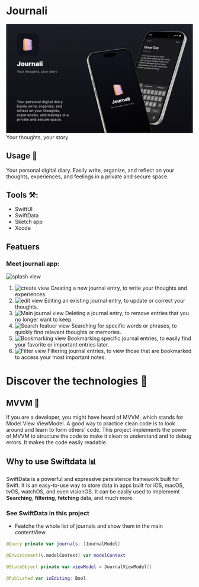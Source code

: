 # Journali
!["cover image shows the app."](readmePics/Cover.png)
Your thoughts, your story

## Usage  🔭
Your personal digital diary. Easily write, organize, and reflect on your thoughts, experiences, and feelings in a private and secure space.

## Tools ⚒️:
- SwiftUI 
- SwiftData
- Sketch app 
- Xcode

## Featuers 
### Meet journali app:
![splash view]("readmePics/splash.png")

1. ![create view]("readmePics/NewJournalUI.png") Creating a new journal entry, to write your thoughts and experiences.
2. ![edit view]("readmePics/EditJournalUI.png") Editing an existing journal entry, to update or correct your thoughts.
3. ![Main journal view]("readmePics/Main.png") Deleting a journal entry, to remove entries that you no longer want to keep.
4. ![Search featuer view]("readmePics/search.png") Searching for specific words or phrases, to quickly find relevant thoughts or memories.
5. ![Bookmarking view]("readmePics/Main.png") Bookmarking specific journal entries, to easily find your favorite or important entries later.
6. ![Filter view]("readmePics/Filter.png") Filtering journal entries, to view those that are bookmarked to access your most important notes.


# Discover the technologies 🔦  
## MVVM 🧨
If you are a developer, you might have heard of MVVM, which stands for Model View ViewModel. A good way to practice clean code is to look around and learn to form others' code. This project implements the power of MVVM to structure the code to make it clean to understand and to debug errors. It makes the code easily readable.

## Why to use Swiftdata 📊
SwiftData is a powerful and expressive persistence framework built for Swift. It is an easy-to-use way to store data in apps built for iOS, macOS, tvOS, watchOS, and even visionOS. It can be easily used to implememt **Searching**, **filtering**, **fetching** data, and much more.


### See SwiftData in this project
- Featche the whole list of journals and show them in the main contentView.
```Swift 
@Query private var journals: [JournalModel]
```


```Swift 
@Environment(\.modelContext) var modelContext
```





```Swift 
@StateObject private var viewModel = JournalViewModel()
```

```Swift 
@Published var isEditing: Bool
```

